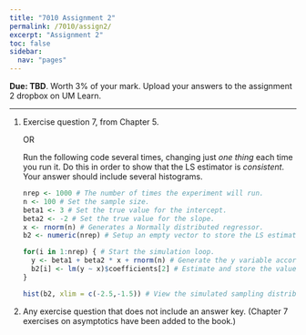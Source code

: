 ```yaml
---
title: "7010 Assignment 2"
permalink: /7010/assign2/
excerpt: "Assignment 2"
toc: false
sidebar:
  nav: "pages"
---
```


**Due: TBD**. Worth 3% of your mark. Upload your answers
to the assignment 2 dropbox on UM Learn.

------------------------------------------------------------------------

1.  Exercise question 7, from Chapter 5.

    OR

    Run the following code several times, changing just _one thing_ each time you run it. Do this in order to show that the LS estimator is _consistent_. Your answer should include several histograms.

    ```r
    nrep <- 1000 # The number of times the experiment will run.
    n <- 100 # Set the sample size.
    beta1 <- 3 # Set the true value for the intercept.
    beta2 <- -2 # Set the true value for the slope.
    x <- rnorm(n) # Generates a Normally distributed regressor.
    b2 <- numeric(nrep) # Setup an empty vector to store the LS estimates.

    for(i in 1:nrep) { # Start the simulation loop.
      y <- beta1 + beta2 * x + rnorm(n) # Generate the y variable according to the true population model.
      b2[i] <- lm(y ~ x)$coefficients[2] # Estimate and store the value for b2
    }

    hist(b2, xlim = c(-2.5,-1.5)) # View the simulated sampling distribution
    ```
    
3.  Any exercise question that does not include an answer key. (Chapter 7 exercises on asymptotics have been added to the book.)
